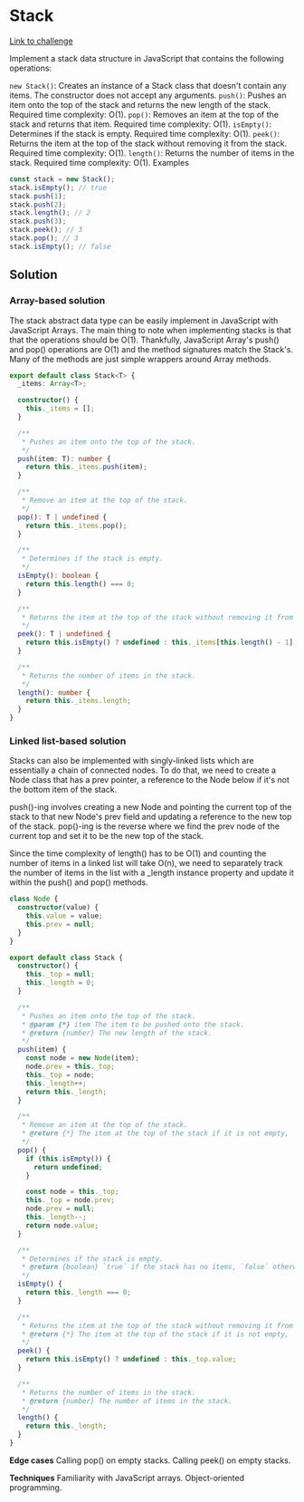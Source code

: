 # Stack

[Link to challenge](./index.ts)

Implement a stack data structure in JavaScript that contains the following operations:

`new Stack()`: Creates an instance of a Stack class that doesn't contain any items. The constructor does not accept any arguments.
`push()`: Pushes an item onto the top of the stack and returns the new length of the stack. Required time complexity: O(1).
`pop()`: Removes an item at the top of the stack and returns that item. Required time complexity: O(1).
`isEmpty()`: Determines if the stack is empty. Required time complexity: O(1).
`peek()`: Returns the item at the top of the stack without removing it from the stack. Required time complexity: O(1).
`length()`: Returns the number of items in the stack. Required time complexity: O(1).
Examples

```javascript
const stack = new Stack();
stack.isEmpty(); // true
stack.push(1);
stack.push(2);
stack.length(); // 2
stack.push(3);
stack.peek(); // 3
stack.pop(); // 3
stack.isEmpty(); // false
```

## Solution

### Array-based solution

The stack abstract data type can be easily implement in JavaScript with JavaScript Arrays. The main thing to note when implementing stacks is that that the operations should be O(1). Thankfully, JavaScript Array's push() and pop() operations are O(1) and the method signatures match the Stack's. Many of the methods are just simple wrappers around Array methods.

```typescript
export default class Stack<T> {
  _items: Array<T>;

  constructor() {
    this._items = [];
  }

  /**
   * Pushes an item onto the top of the stack.
   */
  push(item: T): number {
    return this._items.push(item);
  }

  /**
   * Remove an item at the top of the stack.
   */
  pop(): T | undefined {
    return this._items.pop();
  }

  /**
   * Determines if the stack is empty.
   */
  isEmpty(): boolean {
    return this.length() === 0;
  }

  /**
   * Returns the item at the top of the stack without removing it from the stack.
   */
  peek(): T | undefined {
    return this.isEmpty() ? undefined : this._items[this.length() - 1];
  }

  /**
   * Returns the number of items in the stack.
   */
  length(): number {
    return this._items.length;
  }
}
```

### Linked list-based solution

Stacks can also be implemented with singly-linked lists which are essentially a chain of connected nodes. To do that, we need to create a Node class that has a prev pointer, a reference to the Node below if it's not the bottom item of the stack.

push()-ing involves creating a new Node and pointing the current top of the stack to that new Node's prev field and updating a reference to the new top of the stack. pop()-ing is the reverse where we find the prev node of the current top and set it to be the new top of the stack.

Since the time complexity of length() has to be O(1) and counting the number of items in a linked list will take O(n), we need to separately track the number of items in the list with a \_length instance property and update it within the push() and pop() methods.

```typescript
class Node {
  constructor(value) {
    this.value = value;
    this.prev = null;
  }
}

export default class Stack {
  constructor() {
    this._top = null;
    this._length = 0;
  }

  /**
   * Pushes an item onto the top of the stack.
   * @param {*} item The item to be pushed onto the stack.
   * @return {number} The new length of the stack.
   */
  push(item) {
    const node = new Node(item);
    node.prev = this._top;
    this._top = node;
    this._length++;
    return this._length;
  }

  /**
   * Remove an item at the top of the stack.
   * @return {*} The item at the top of the stack if it is not empty, `undefined` otherwise.
   */
  pop() {
    if (this.isEmpty()) {
      return undefined;
    }

    const node = this._top;
    this._top = node.prev;
    node.prev = null;
    this._length--;
    return node.value;
  }

  /**
   * Determines if the stack is empty.
   * @return {boolean} `true` if the stack has no items, `false` otherwise.
   */
  isEmpty() {
    return this._length === 0;
  }

  /**
   * Returns the item at the top of the stack without removing it from the stack.
   * @return {*} The item at the top of the stack if it is not empty, `undefined` otherwise.
   */
  peek() {
    return this.isEmpty() ? undefined : this._top.value;
  }

  /**
   * Returns the number of items in the stack.
   * @return {number} The number of items in the stack.
   */
  length() {
    return this._length;
  }
}
```

**Edge cases**
Calling pop() on empty stacks.
Calling peek() on empty stacks.

**Techniques**
Familiarity with JavaScript arrays.
Object-oriented programming.
